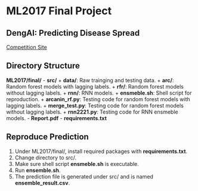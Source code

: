 # ML2017 Final Project

## DengAI: Predicting Disease Spread
[Competition Site](https://www.drivendata.org/competitions/44/dengai-predicting-disease-spread/)


## Directory Structure
**ML2017/final/**
	-	**src/**
		+	**data/**: Raw trainging and testing data.
		+	**arc/**: Random forest models with lagging labels.
		+	**rfr/**: Random forest models without lagging labels.
		+	**rnn/**: RNN models.
		+	**ensmeble.sh**: Shell script for reproduction.
		+	**arcanin_rf.py**: Testing code for random forest models with lagging labels.
		+	**merge_test.py**: Testing code for random forest models without lagging labels.
		+	**rnn2221.py**: Testing code for RNN ensmeble models.
	-	**Report.pdf**
	-	**requirements.txt**


## Reproduce Prediction
1. Under ML2017/final/, install required packages with **requirements.txt**.
2. Change directory to src/.
3. Make sure shell script **ensmeble.sh** is executable.
4. Run **ensemble.sh**.
5. The prediction file is generated under src/ and is named **ensemble_result.csv**.